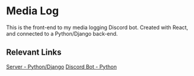 # Media Log

This is the front-end to my media logging Discord bot.  Created with React, and connected to a Python/Django back-end.

## Relevant Links

[Server - Python/Django](https://github.com/HanifCarroll/Media-Logger-Django)
[Discord Bot - Python](https://github.com/HanifCarroll/Media-Logger-Discord-Bot)

